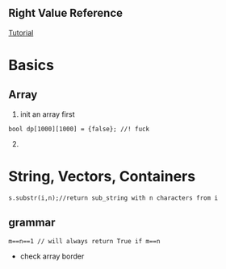## Right Value Reference
[Tutorial](https://www.jianshu.com/p/d19fc8447eaa)

# Basics
## Array
1. init an array first
```
bool dp[1000][1000] = {false}; //! fuck
```
2. 

# String, Vectors, Containers
```
s.substr(i,n);//return sub_string with n characters from i
```
## grammar
```
m==n==1 // will always return True if m==n
```
- check array border